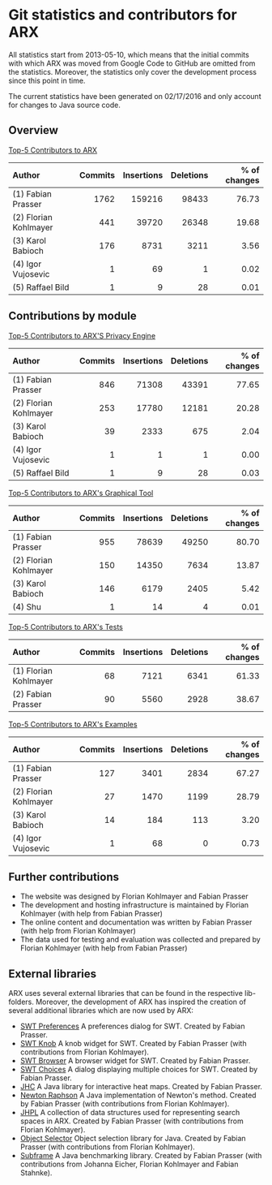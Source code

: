 # Git statistics and contributors for ARX

All statistics start from 2013-05-10, which means that the initial commits with which 
ARX was moved from Google Code to GitHub are omitted from the statistics.
Moreover, the statistics only cover the development process since this point in time.

The current statistics have been generated on 02/17/2016 and only account for changes to 
Java source code.

## Overview

[Top-5 Contributors to ARX](https://rawgit.com/arx-deidentifier/arx-contributors/master/gitinspector-statistics-all.html)

| Author                          | Commits    | Insertions      | Deletions    | % of changes |
|:--------------------------------|-----------:|----------------:|-------------:|-------------:|
| (1) Fabian Prasser              |  1762      |  159216         | 98433        |   76.73      |
| (2) Florian Kohlmayer           |   441      |   39720         | 26348        |   19.68      |
| (3) Karol Babioch               |   176      |    8731         |  3211        |    3.56      |
| (4) Igor Vujosevic              |     1      |      69         |     1        |    0.02      |
| (5) Raffael Bild                |     1      |       9         |    28        |    0.01      |

## Contributions by module

[Top-5 Contributors to ARX'S Privacy Engine](https://rawgit.com/arx-deidentifier/arx-contributors/master/gitinspector-statistics-main.html)

| Author                          | Commits    | Insertions      | Deletions    | % of changes |
|:--------------------------------|-----------:|----------------:|-------------:|-------------:|
| (1) Fabian Prasser              |     846    |      71308      |     43391    |        77.65 |
| (2) Florian Kohlmayer           |     253    |      17780      |     12181    |        20.28 |
| (3) Karol Babioch               |      39    |       2333      |       675    |         2.04 |
| (4) Igor Vujosevic              |       1    |          1      |         1    |         0.00 |
| (5) Raffael Bild                |       1    |          9      |        28    |         0.03 |

[Top-5 Contributors to ARX's Graphical Tool](https://rawgit.com/arx-deidentifier/arx-contributors/master/gitinspector-statistics-gui.html)

| Author                           | Commits    | Insertions      | Deletions    | % of changes |
|:---------------------------------|-----------:|----------------:|-------------:|-------------:|
| (1) Fabian Prasser               |  955       |  78639          |49250         |  80.70       |
| (2) Florian Kohlmayer            |  150       |  14350          | 7634         |  13.87       |
| (3) Karol Babioch                |  146       |   6179          | 2405         |   5.42       |
| (4) Shu                          |    1       |     14          |    4         |   0.01       |

[Top-5 Contributors to ARX's Tests](https://rawgit.com/arx-deidentifier/arx-contributors/master/gitinspector-statistics-test.html)

| Author                           | Commits    | Insertions      | Deletions    | % of changes |
|:---------------------------------|-----------:|----------------:|-------------:|-------------:|
| (1) Florian Kohlmayer            |   68       |   7121          | 6341         |  61.33       |
| (2) Fabian Prasser               |   90       |   5560          | 2928         |  38.67       |

[Top-5 Contributors to ARX's Examples](https://rawgit.com/arx-deidentifier/arx-contributors/master/gitinspector-statistics-example.html)

| Author                           | Commits    | Insertions      | Deletions    | % of changes |
|:---------------------------------|-----------:|----------------:|-------------:|-------------:|
| (1) Fabian Prasser               |  127       |   3401          | 2834         |  67.27       |
| (2) Florian Kohlmayer            |   27       |   1470          | 1199         |  28.79       |
| (3) Karol Babioch                |   14       |    184          |  113         |   3.20       |
| (4) Igor Vujosevic               |    1       |     68          |    0         |   0.73       |

## Further contributions

* The website was designed by Florian Kohlmayer and Fabian Prasser
* The development and hosting infrastructure is maintained by Florian Kohlmayer (with help from Fabian Prasser)
* The online content and documentation was written by Fabian Prasser (with help from Florian Kohlmayer)
* The data used for testing and evaluation was collected and prepared by Florian Kohlmayer (with help from Fabian Prasser)

## External libraries

ARX uses several external libraries that can be found in the respective lib-folders. 
Moreover, the development of ARX has inspired the creation of several additional libraries which are now used by ARX:

* [SWT Preferences](https://github.com/prasser/swtpreferences) A preferences dialog for SWT. Created by Fabian Prasser.
* [SWT Knob](https://github.com/prasser/swtknob) A knob widget for SWT. Created by Fabian Prasser (with contributions from Florian Kohlmayer).
* [SWT Browser](https://github.com/prasser/swtbrowser) A browser widget for SWT. Created by Fabian Prasser.
* [SWT Choices](https://github.com/prasser/swtchoices) A dialog displaying multiple choices for SWT. Created by Fabian Prasser.
* [JHC](https://github.com/prasser/jhc) A Java library for interactive heat maps. Created by Fabian Prasser.
* [Newton Raphson](https://github.com/prasser/newtonraphson) A Java implementation of Newton's method. Created by Fabian Prasser (with contributions from Florian Kohlmayer).
* [JHPL](https://github.com/prasser/jhpl) A collection of data structures used for representing search spaces in ARX. Created by Fabian Prasser (with contributions from Florian Kohlmayer).
* [Object Selector](https://github.com/prasser/swtchoices) Object selection library for Java. Created by Fabian Prasser (with contributions from Florian Kohlmayer).
* [Subframe](https://github.com/prasser/subframe) A Java benchmarking library. Created by Fabian Prasser (with contributions from Johanna Eicher, Florian Kohlmayer and Fabian Stahnke).